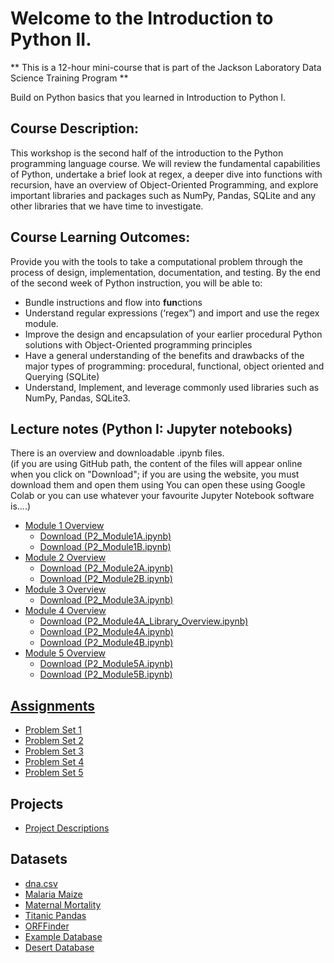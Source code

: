 # Welcome to the Introduction to Python II.

** This is a 12-hour mini-course that is part of the Jackson Laboratory Data Science Training Program **

Build on Python basics that you learned in Introduction to Python I. 
   
## Course Description: 
This workshop is the second half of the introduction to the Python programming 
language course. We will review the fundamental capabilities of Python, undertake
a brief look at regex,  a deeper dive into functions with recursion, have an
overview of Object-Oriented Programming, and explore important libraries and
packages such as NumPy, Pandas, SQLite and any other libraries that we have time
to investigate.     

## Course Learning Outcomes: 
Provide you with the tools to take a computational problem through the process of design, implementation, documentation, and testing. By the end of the second week of Python instruction, you will be able to:
- Bundle instructions and flow into **fun**ctions
- Understand regular expressions (‘regex”) and import and use the regex module. 
- Improve the design and encapsulation of your earlier procedural Python solutions with Object-Oriented programming principles
- Have a general understanding of the benefits and drawbacks of the major types of programming: procedural, functional, object oriented and Querying (SQLite)
- Understand, Implement, and leverage commonly used libraries such as NumPy, Pandas, SQLite3.

## Lecture notes (Python I: Jupyter notebooks)
There is an overview and downloadable .ipynb files.  
(if you are using GitHub path, the content of the files will appear online when you click on "Download"; if you are using the website, you must download them and open them using You can open these using Google Colab or you can use whatever your favourite Jupyter Notebook software is....)
- [Module 1 Overview](course_content_jupyter_notebooks/Module_1.md)
  - <a href = "course_content_jupyter_notebooks/P2_Module1A_Python2.ipynb" download>Download (P2_Module1A.ipynb)<a>
  - <a href = "course_content_jupyter_notebooks/P2_Module1B.ipynb" download>Download (P2_Module1B.ipynb)<a>
- [Module 2 Overview](course_content_jupyter_notebooks/Module_2.md)
  - <a href = "course_content_jupyter_notebooks/P2_Module2A_Python2.ipynb" download>Download (P2_Module2A.ipynb)<a>
  - <a href = "course_content_jupyter_notebooks/P2_Module2AB.ipynb" download>Download (P2_Module2B.ipynb)<a>
- [Module 3 Overview](course_content_jupyter_notebooks/Module_3.md)
  - <a href = "course_content_jupyter_notebooks/P2_Module3AB_Python2.ipynb" download>Download (P2_Module3A.ipynb)<a>
- [Module 4 Overview](course_content_jupyter_notebooks/Module_4.md)
  - <a href = "course_content_jupyter_notebooks/Module4_Overview_of_Libraries.ipynb" download>Download (P2_Module4A_Library_Overview.ipynb)<a>
  - <a href = "course_content_jupyter_notebooks/P2_Module4A.ipynb" download>Download (P2_Module4A.ipynb)<a>
  - <a href = "course_content_jupyter_notebooks/Module4B_Python2.ipynb" download>Download (P2_Module4B.ipynb)<a>
- [Module 5 Overview](course_content_jupyter_notebooks/Module_5.md)
  - <a href = "course_content_jupyter_notebooks/Module5A_Python2.ipynb" download>Download (P2_Module5A.ipynb)<a>
  - <a href = "course_content_jupyter_notebooks/Module5B_Python2.ipynb" download>Download (P2_Module5B.ipynb)

## Assignments
- [Problem Set 1](assignments/problem_set1.md)
- [Problem Set 2](assignments/problem_set2.md)
- [Problem Set 3](assignments/problem_set3.md)
- [Problem Set 4](assignments/problem_set4.md)
- [Problem Set 5](assignments/problem_set5.md)

## Projects
- [Project Descriptions](projects/descriptions.md)

## Datasets
- [dna.csv](datasets/dna.csv)
- [Malaria Maize](datasets/malariaMaize.csv)
- [Maternal Mortality](datasets/maternalMortality.csv)
- [Titanic Pandas](datasets/Titanic_pandas.csv)
- [ORFFinder](datasets/ORFFinder.py)
- [Example Database](datasets/Example_1_2024.db)
- [Desert Database](datasets/JAX2024_Desert_data.db)
